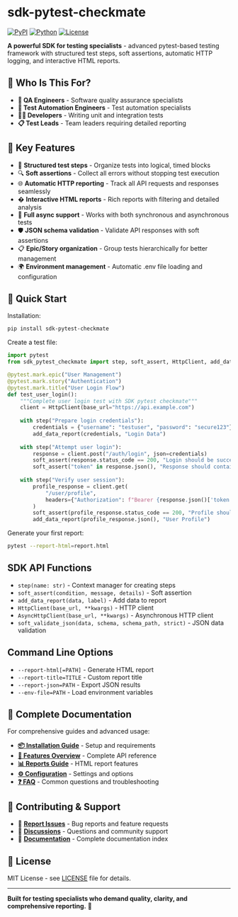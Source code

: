 # sdk-pytest-checkmate

[![PyPI](https://img.shields.io/pypi/v/sdk-pytest-checkmate)](https://pypi.org/project/sdk-pytest-checkmate/)
[![Python](https://img.shields.io/pypi/pyversions/sdk-pytest-checkmate.svg)](https://www.python.org/)
[![License](https://img.shields.io/badge/License-MIT-yellow.svg)](https://opensource.org/licenses/MIT)

**A powerful SDK for testing specialists** - advanced pytest-based testing
framework with structured test steps, soft assertions, automatic HTTP logging,
and interactive HTML reports.

## 🎯 Who Is This For?

- **🔧 QA Engineers** - Software quality assurance specialists
- **🤖 Test Automation Engineers** - Test automation specialists  
- **👨‍💻 Developers** - Writing unit and integration tests
- **📋 Test Leads** - Team leaders requiring detailed reporting

## 🌟 Key Features

- 📝 **Structured test steps** - Organize tests into logical, timed blocks
- 🔍 **Soft assertions** - Collect all errors without stopping test execution
- 🌐 **Automatic HTTP reporting** - Track all API requests and responses seamlessly
- � **Interactive HTML reports** - Rich reports with filtering and detailed analysis
- 🔄 **Full async support** - Works with both synchronous and asynchronous tests
- 🛡️ **JSON schema validation** - Validate API responses with soft assertions
- 📋 **Epic/Story organization** - Group tests hierarchically for better management
- 🌍 **Environment management** - Automatic .env file loading and configuration

## 🚀 Quick Start

Installation:

```bash
pip install sdk-pytest-checkmate
```

Create a test file:

```python
import pytest
from sdk_pytest_checkmate import step, soft_assert, HttpClient, add_data_report

@pytest.mark.epic("User Management")
@pytest.mark.story("Authentication")
@pytest.mark.title("User Login Flow")
def test_user_login():
    """Complete user login test with SDK pytest checkmate"""
    client = HttpClient(base_url="https://api.example.com")
    
    with step("Prepare login credentials"):
        credentials = {"username": "testuser", "password": "secure123"}
        add_data_report(credentials, "Login Data")
    
    with step("Attempt user login"):
        response = client.post("/auth/login", json=credentials)
        soft_assert(response.status_code == 200, "Login should be successful")
        soft_assert("token" in response.json(), "Response should contain access token")
    
    with step("Verify user session"):
        profile_response = client.get(
            "/user/profile", 
            headers={"Authorization": f"Bearer {response.json()['token']}"}
        )
        soft_assert(profile_response.status_code == 200, "Profile should be accessible")
        add_data_report(profile_response.json(), "User Profile")
```

Generate your first report:

```bash
pytest --report-html=report.html
```

## SDK API Functions

- `step(name: str)` - Context manager for creating steps
- `soft_assert(condition, message, details)` - Soft assertion
- `add_data_report(data, label)` - Add data to report
- `HttpClient(base_url, **kwargs)` - HTTP client
- `AsyncHttpClient(base_url, **kwargs)` - Asynchronous HTTP client
- `soft_validate_json(data, schema, schema_path, strict)` - JSON data validation


## Command Line Options

- `--report-html[=PATH]` - Generate HTML report
- `--report-title=TITLE` - Custom report title  
- `--report-json=PATH` - Export JSON results
- `--env-file=PATH` - Load environment variables

## 📖 Complete Documentation

For comprehensive guides and advanced usage:

- **[📦 Installation Guide](./docs/installation.md)** - Setup and requirements
- **[🎯 Features Overview](./docs/features.md)** - Complete API reference
- **[📊 Reports Guide](./docs/reports.md)** - HTML report features
- **[⚙️ Configuration](./docs/configuration.md)** - Settings and options
- **[❓ FAQ](./docs/faq.md)** - Common questions and troubleshooting

## 🤝 Contributing & Support

- 📖  **[Report Issues](https://github.com/o73k51i/sdk-pytest-checkmate/issues)** - Bug reports and feature requests
- 📖 **[Discussions](https://github.com/o73k51i/sdk-pytest-checkmate/discussions)** - Questions and community support
- 📖 **[Documentation](./docs/main.md)** - Complete documentation index

## 📄 License

MIT License - see [LICENSE](LICENSE) file for details.

---

**Built for testing specialists who demand quality, clarity, and comprehensive reporting.** 🚀
